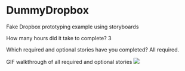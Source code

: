 DummyDropbox
============

Fake Dropbox prototyping example using storyboards


How many hours did it take to complete?
3


Which required and optional stories have you completed?
All required.


GIF walkthrough of all required and optional stories 
![](https://dl.dropboxusercontent.com/u/2800293/DummyDropbox.gif)
